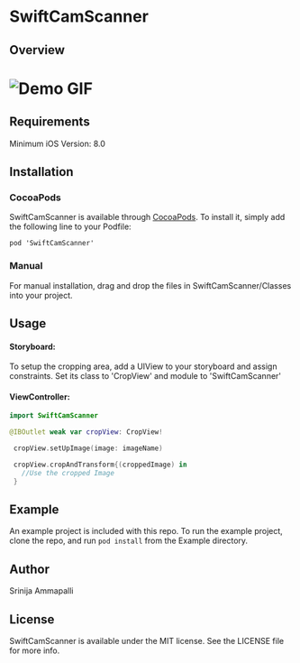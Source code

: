 # SwiftCamScanner

## Overview
# ![Demo GIF](https://github.com/Srinija/SwiftCamScanner/blob/master/demo.gif)

## Requirements
Minimum iOS Version: 8.0

## Installation

### CocoaPods
SwiftCamScanner is available through [CocoaPods](http://cocoapods.org). To install
it, simply add the following line to your Podfile:
```
pod 'SwiftCamScanner'
```

### Manual
For manual installation, drag and drop the files in SwiftCamScanner/Classes into your project.

## Usage
#### Storyboard: 
To setup the cropping area, add a UIView to your storyboard and assign constraints. Set its class to 'CropView' and module to 'SwiftCamScanner'

#### ViewController: 
```swift
import SwiftCamScanner
```
```swift
@IBOutlet weak var cropView: CropView!
```
```swift
 cropView.setUpImage(image: imageName)
 ```
 ```swift
  cropView.cropAndTransform{(croppedImage) in
    //Use the cropped Image
  }
  ```


## Example
An example project is included with this repo.  To run the example project, clone the repo, and run `pod install` from the Example directory.


## Author

Srinija Ammapalli

## License

SwiftCamScanner is available under the MIT license. See the LICENSE file for more info.
